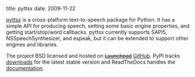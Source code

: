 title: pyttsx
date: 2009-11-22

[pyttsx](http://pypi.python.org/pypi/pyttsx/) is a cross-platform text-to-speech package for Python. It has a simple API for producing speech, setting some basic engine properties, and getting start/stop/word callbacks. pyttsx currently supports SAPI5, NSSpeechSynthesizer, and espeak, but it can be extended to support other engines and libraries.

The project BSD licensed and hosted on ~~[Launchpad](https://launchpad.net/pyttsx)~~ [GitHub](https://github.com/parente/pyttsx). PyPI tracks [downloads](http://pypi.python.org/pypi/pyttsx) for the latest stable version and ReadTheDocs handles the [documentation](http://pyttsx.readthedocs.org/en/latest/).